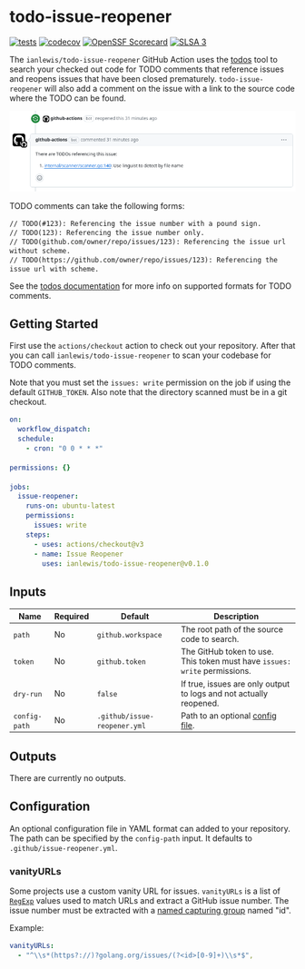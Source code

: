 # todo-issue-reopener

[![tests](https://github.com/ianlewis/todo-issue-reopener/actions/workflows/pre-submit.units.yml/badge.svg)](https://github.com/ianlewis/todo-issue-reopener/actions/workflows/pre-submit.units.yml)
[![codecov](https://codecov.io/gh/ianlewis/todo-issue-reopener/graph/badge.svg?token=KFDFRHMBU5)](https://codecov.io/gh/ianlewis/todo-issue-reopener)
[![OpenSSF Scorecard](https://api.securityscorecards.dev/projects/github.com/ianlewis/todo-issue-reopener/badge)](https://api.securityscorecards.dev/projects/github.com/ianlewis/todo-issue-reopener)
[![SLSA 3](https://slsa.dev/images/gh-badge-level3.svg)](https://slsa.dev)

The `ianlewis/todo-issue-reopener` GitHub Action uses the
[todos](https://github.com/ianlewis/todos) tool to search your checked out code
for TODO comments that reference issues and reopens issues that have been
closed prematurely. `todo-issue-reopener` will also add a comment on the issue
with a link to the source code where the TODO can be found.

![reopened issue comment](./comment.png)

TODO comments can take the following forms:

```golang
// TODO(#123): Referencing the issue number with a pound sign.
// TODO(123): Referencing the issue number only.
// TODO(github.com/owner/repo/issues/123): Referencing the issue url without scheme.
// TODO(https://github.com/owner/repo/issues/123): Referencing the issue url with scheme.
```

See the [todos documentation](https://github.com/ianlewis/todos/blob/main/README.md#todo-comment-format)
for more info on supported formats for TODO comments.

## Getting Started

First use the `actions/checkout` action to check out your repository. After
that you can call `ianlewis/todo-issue-reopener` to scan your codebase for TODO
comments.

Note that you must set the `issues: write` permission on the job if using the
default `GITHUB_TOKEN`. Also note that the directory scanned must be in a git
checkout.

```yaml
on:
  workflow_dispatch:
  schedule:
    - cron: "0 0 * * *"

permissions: {}

jobs:
  issue-reopener:
    runs-on: ubuntu-latest
    permissions:
      issues: write
    steps:
      - uses: actions/checkout@v3
      - name: Issue Reopener
        uses: ianlewis/todo-issue-reopener@v0.1.0
```

## Inputs

| Name          | Required | Default                      | Description                                                                |
| ------------- | -------- | ---------------------------- | -------------------------------------------------------------------------- |
| `path`        | No       | `github.workspace`           | The root path of the source code to search.                                |
| `token`       | No       | `github.token`               | The GitHub token to use. This token must have `issues: write` permissions. |
| `dry-run`     | No       | `false`                      | If true, issues are only output to logs and not actually reopened.         |
| `config-path` | No       | `.github/issue-reopener.yml` | Path to an optional [config file](#configuration).                         |

## Outputs

There are currently no outputs.

## Configuration

An optional configuration file in YAML format can added to your repository. The
path can be specified by the `config-path` input. It defaults to
`.github/issue-reopener.yml`.

### vanityURLs

Some projects use a custom vanity URL for issues. `vanityURLs` is a list of
[`RegExp`](https://developer.mozilla.org/en-US/docs/Web/JavaScript/Reference/Global_Objects/RegExp)
values used to match URLs and extract a GitHub issue number. The issue number
must be extracted with a
[named capturing group](https://developer.mozilla.org/en-US/docs/Web/JavaScript/Reference/Regular_expressions/Named_capturing_group)
named "id".

Example:

```yaml
vanityURLs:
  - "^\\s*(https?://)?golang.org/issues/(?<id>[0-9]+)\\s*$",
```
